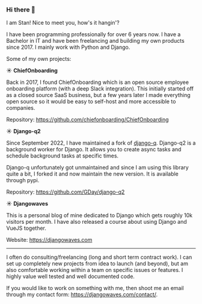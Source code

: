 ### Hi there 👋

I am Stan! Nice to meet you, how's it hangin'?

I have been programming professionally for over 6 years now. I have a Bachelor in IT and have been freelancing and building my own products since 2017. I mainly work with Python and Django.

Some of my own projects:

:sunny: **ChiefOnboarding**

Back in 2017, I found ChiefOnboarding which is an open source employee onboarding platform (with a deep Slack integration). This initially started off as a closed source SaaS business, but a few years later I made everything open source so it would be easy to self-host and more accessible to companies.

Repository: https://github.com/chiefonboarding/ChiefOnboarding

:sunny: **Django-q2**

Since September 2022, I have maintained a fork of [django-q](https://github.com/Koed00/django-q). Django-q2 is a background worker for Django. It allows you to create async tasks and schedule background tasks at specific times. 

Django-q unfortunately got unmaintained and since I am using this library quite a bit, I forked it and now maintain the new version. It is available through pypi. 

Repository: https://github.com/GDay/django-q2

:sunny: **Djangowaves**

This is a personal blog of mine dedicated to Django which gets roughly 10k visitors per month. I have also released a course about using Django and VueJS together.

Website: https://djangowaves.com

--- 
I often do consulting/freelancing (long and short term contract work). I can set up completely new projects from idea to launch (and beyond), but am also comfortable working within a team on specific issues or features. I highly value well tested and well documented code.

If you would like to work on something with me, then shoot me an email through my contact form: https://djangowaves.com/contact/.
